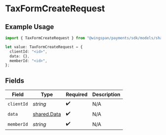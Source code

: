 # TaxFormCreateRequest

## Example Usage

```typescript
import { TaxFormCreateRequest } from "@wingspan/payments/sdk/models/shared";

let value: TaxFormCreateRequest = {
  clientId: "<id>",
  data: {},
  memberId: "<id>",
};
```

## Fields

| Field                                             | Type                                              | Required                                          | Description                                       |
| ------------------------------------------------- | ------------------------------------------------- | ------------------------------------------------- | ------------------------------------------------- |
| `clientId`                                        | *string*                                          | :heavy_check_mark:                                | N/A                                               |
| `data`                                            | [shared.Data](../../../sdk/models/shared/data.md) | :heavy_check_mark:                                | N/A                                               |
| `memberId`                                        | *string*                                          | :heavy_check_mark:                                | N/A                                               |